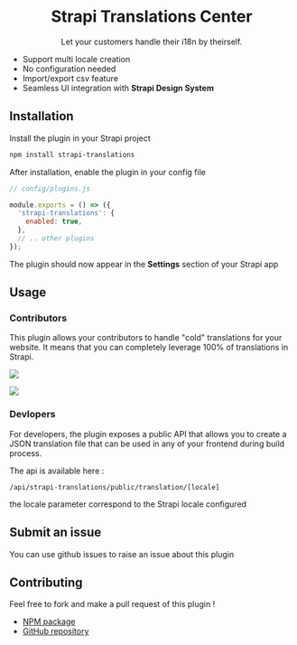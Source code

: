 <div align="center">
<h1>Strapi Translations Center</h1>
	
<p style="margin-top: 0;">Let your customers handle their i18n by theirself.</p>

</div>

- Support multi locale creation
- No configuration needed
- Import/export csv feature
- Seamless UI integration with **Strapi Design System**

## Installation

Install the plugin in your Strapi project

```bash
npm install strapi-translations
```

After installation, enable the plugin in your config file

```js
// config/plugins.js

module.exports = () => ({
  'strapi-translations': {
    enabled: true,
  },
  // .. other plugins
});
```

The plugin should now appear in the **Settings** section of your Strapi app

## Usage

### Contributors

This plugin allows your contributors to handle "cold" translations for your website.
It means that you can completely leverage 100% of translations in Strapi.

![](https://i.imgur.com/7nyR7WH.png)

![](https://i.imgur.com/fMhvlKY.png)

### Devlopers

For developers, the plugin exposes a public API that allows you to create a JSON translation file that can be used in any of your frontend during build process.

The api is available here :

```
/api/strapi-translations/public/translation/[locale]
```

the locale parameter correspond to the Strapi locale configured

## Submit an issue

You can use github issues to raise an issue about this plugin

## Contributing

Feel free to fork and make a pull request of this plugin !

- [NPM package](https://www.npmjs.com/package/strapi-translations)
- [GitHub repository](https://github.com/kaliop/strapi-translations)
